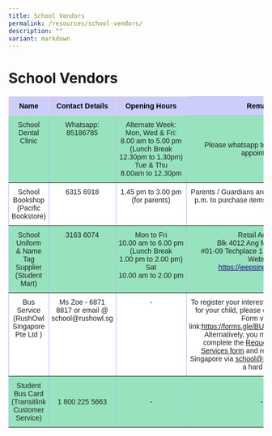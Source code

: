```yaml
---
title: School Vendors
permalink: /resources/school-vendors/
description: ""
variant: markdown
---
```

School Vendors
==============

<style type="text/css">
.tg  {border-collapse:collapse;border-color:#aabcfe;border-spacing:0;}
.tg td{background-color:#e8edff;border-color:#aabcfe;border-style:solid;border-width:1px;color:#669;
  font-family:Arial, sans-serif;font-size:14px;overflow:hidden;padding:10px 5px;word-break:normal;}
.tg th{background-color:#b9c9fe;border-color:#aabcfe;border-style:solid;border-width:1px;color:#039;
  font-family:Arial, sans-serif;font-size:14px;font-weight:normal;overflow:hidden;padding:10px 5px;word-break:normal;}
.tg .tg-k8z9{background-color:#cbcefb;border-color:inherit;color:#000000;font-weight:bold;text-align:center;vertical-align:top}
.tg .tg-su6w{background-color:#97E3BD;border-color:inherit;color:#222;text-align:center;vertical-align:middle}
.tg .tg-bjp3{background-color:#cbcefb;border-color:#ffccc9;color:#000000;font-weight:bold;text-align:center;vertical-align:top}
.tg .tg-ll8o{background-color:#97E3BD;border-color:inherit;color:#222;text-align:center;vertical-align:top}
.tg .tg-gct1{background-color:#FFF;border-color:inherit;color:#222;text-align:center;vertical-align:top}
</style>
<table class="tg">
<thead>
  <tr>
    <th class="tg-bjp3">Name</th>
    <th class="tg-bjp3">Contact Details</th>
    <th class="tg-bjp3">Opening Hours<br></th>
    <th class="tg-k8z9">Remarks</th>
  </tr>
</thead>
<tbody>
  <tr>
    <td class="tg-ll8o">School Dental Clinic</td>
    <td class="tg-ll8o">Whatsapp: 85186785</td>
		<td class="tg-ll8o">Alternate Week:<br> Mon, Wed &amp; Fri: <br>8.00 am to 5.00 pm<br>(Lunch Break<br><nobr>12.30pm to 1.30pm)</nobr><br>Tue &amp; Thu<br>8.00am to 12.30pm</td>
    <td class="tg-su6w"><span style="color:#222;background-color:#97E3BD">Please whatsapp to make enquiry or appointment.</span></td>
  </tr>
  <tr>
    <td class="tg-gct1">School Bookshop<br>(Pacific Bookstore)</td>
    <td class="tg-gct1">6315 6918</td>
    <td class="tg-gct1">1.45 pm to 3.00 pm<br>(for parents)</td>
    <td class="tg-gct1">Parents / Guardians are to come in after 1.45 p.m. to purchase items from the bookshop.</td>
  </tr>
  <tr>
    <td class="tg-ll8o">School Uniform<br>&amp; Name Tag Supplier<br>(Student Mart)</td>
    <td class="tg-ll8o">3163 6074 </td>
		<td class="tg-ll8o"> Mon to Fri<br><nobr>10.00 am to 6.00 pm</nobr><br>(Lunch Break<br><nobr>1.00 pm to 2.00 pm)</nobr><br>Sat<br><nobr>10.00 am to 2.00 pm</nobr></td>
    <td class="tg-ll8o">Retail Address:<br>Blk 4012 Ang Mo Kio Ave 10<br>#01-09 Techplace 1  Singapore 569628<br>Website:<br><a href="https://jeepsinguniform.com/" target="_blank"><span style="font-weight:500;text-decoration:underline;color:#21088A;background-color:initial">https://jeepsinguniform.com</span></a><br><br></td>
  </tr>
  <tr>
    <td class="tg-gct1"> Bus Service<br>(RushOwl Singapore Pte Ltd )</td>
    <td class="tg-gct1"> Ms Zoe - 6871 8817 or email @ school@rushowl.sg</td>
    <td class="tg-gct1">- </td>
    <td class="tg-gct1">To register your interest in school bus service for your child, please complete the Google Form via this link:<a href="https://forms.gle/BUpVn4aQXMS8LWhU9" target="_blank">https://forms.gle/BUpVn4aQXMS8LWhU9</a>. Alternatively, you may download and complete the <a href="/files/Resources/Bus%20Service/request_for_school_bus_services_Updated_30102024.pdf" target="_blank">Request for School Bus Services form</a> and return it to RushOwl Singapore via <a href="mailto:school@rushowl.sg">school@rushowl.sg</a>
email or as a hard copy. </td>
  </tr>
  <tr>
    <td class="tg-su6w"><span style="color:#222;background-color:#97E3BD">Student Bus Card</span><br><span style="color:#222;background-color:#97E3BD">(Transitlink Customer Service) </span></td>
    <td class="tg-su6w"><span style="color:#222;background-color:#97E3BD"> 1 800 225 5663</span></td>
    <td class="tg-su6w"><span style="color:#222;background-color:#97E3BD"> -</span></td>
    <td class="tg-su6w"><span style="color:#222;background-color:#97E3BD"> -</span></td>
  </tr>
</tbody>
</table>